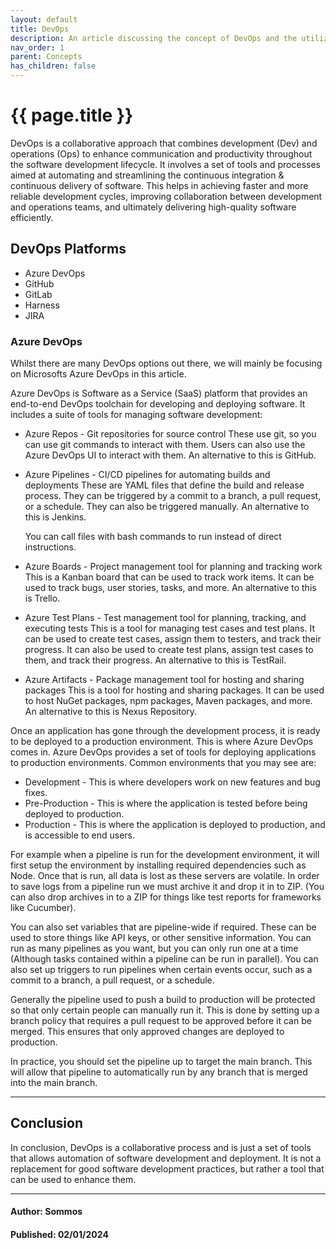 ```yaml
---
layout: default
title: DevOps
description: An article discussing the concept of DevOps and the utilization of platforms and environments in development.
nav_order: 1
parent: Concepts
has_children: false
---
```


{{ page.title }}
======================

DevOps is a collaborative approach that combines development (Dev) and operations (Ops) to enhance communication and productivity throughout the software development lifecycle. It involves a set of tools and processes aimed at automating and streamlining the continuous integration & continuous delivery of software. This helps in achieving faster and more reliable development cycles, improving collaboration between development and operations teams, and ultimately delivering high-quality software efficiently.

## DevOps Platforms

- Azure DevOps
- GitHub
- GitLab
- Harness
- JIRA

### Azure DevOps

Whilst there are many DevOps options out there, we will mainly be focusing on Microsofts Azure DevOps in this article.

Azure DevOps is Software as a Service (SaaS) platform that provides an end-to-end DevOps toolchain for developing and deploying software. It includes a suite of tools for managing software development:

- Azure Repos - Git repositories for source control
  These use git, so you can use git commands to interact with them. Users can also use the Azure DevOps UI to interact with them. An alternative to this is GitHub.
- Azure Pipelines - CI/CD pipelines for automating builds and deployments
  These are YAML files that define the build and release process. They can be triggered by a commit to a branch, a pull request, or a schedule. They can also be triggered manually. An alternative to this is Jenkins.

  You can call files with bash commands to run instead of direct instructions.

- Azure Boards - Project management tool for planning and tracking work
  This is a Kanban board that can be used to track work items. It can be used to track bugs, user stories, tasks, and more. An alternative to this is Trello.
- Azure Test Plans - Test management tool for planning, tracking, and executing tests
  This is a tool for managing test cases and test plans. It can be used to create test cases, assign them to testers, and track their progress. It can also be used to create test plans, assign test cases to them, and track their progress. An alternative to this is TestRail.
- Azure Artifacts - Package management tool for hosting and sharing packages
  This is a tool for hosting and sharing packages. It can be used to host NuGet packages, npm packages, Maven packages, and more. An alternative to this is Nexus Repository.

Once an application has gone through the development process, it is ready to be deployed to a production environment. This is where Azure DevOps comes in. Azure DevOps provides a set of tools for deploying applications to production environments. Common environments that you may see are:

- Development - This is where developers work on new features and bug fixes.
- Pre-Production - This is where the application is tested before being deployed to production.
- Production - This is where the application is deployed to production, and is accessible to end users.

For example when a pipeline is run for the development environment, it will first setup the environment by installing required dependencies such as Node. Once that is run, all data is lost as these servers are volatile. In order to save logs from a pipeline run we must archive it and drop it in to ZIP. (You can also drop archives in to a ZIP for things like test reports for frameworks like Cucumber).

You can also set variables that are pipeline-wide if required. These can be used to store things like API keys, or other sensitive information. You can run as many pipelines as you want, but you can only run one at a time (Although tasks contained within a pipeline can be run in parallel). You can also set up triggers to run pipelines when certain events occur, such as a commit to a branch, a pull request, or a schedule.

Generally the pipeline used to push a build to production will be protected so that only certain people can manually run it. This is done by setting up a branch policy that requires a pull request to be approved before it can be merged. This ensures that only approved changes are deployed to production.

In practice, you should set the pipeline up to target the main branch. This will allow that pipeline to automatically run by any branch that is merged into the main branch.

---

## Conclusion

In conclusion, DevOps is a collaborative process and is just a set of tools that allows automation of software development and deployment. It is not a replacement for good software development practices, but rather a tool that can be used to enhance them.

---

#### Author: Sommos

#### Published: 02/01/2024
